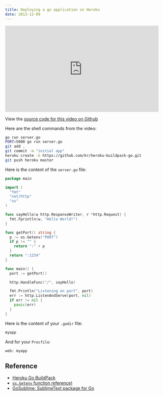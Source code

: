 ```yaml
---
title: Deploying a go application on Heroku
date: 2013-12-09
---
```

<iframe src="http://player.vimeo.com/video/93459202" width="500" height="281" frameborder="0" webkitallowfullscreen mozallowfullscreen allowfullscreen></iframe>

View the [source code for this video on Github](https://github.com/sourcetank/1-deploying-go-on-heroku)

Here are the shell commands from the video:

```bash
go run server.go
PORT=5000 go run server.go
git add .
git commit -m "initial app"
heroku create -b https://github.com/kr/heroku-buildpack-go.git
git push heroku master
```

Here is the content of the `server.go` file:

```go
package main

import (
  "fmt"
  "net/http"
  "os"
)

func sayHello(w http.ResponseWriter, r *http.Request) {
  fmt.Fprintln(w, "Hello World!")
}

func getPort() string {
  p := os.Getenv("PORT")
  if p != "" {
    return ":" + p
  }
  return ":1234"
}

func main() {
  port := getPort()

  http.HandleFunc("/", sayHello)

  fmt.Println("Listening on port", port)
  err := http.ListenAndServe(port, nil)
  if err != nil {
    panic(err)
  }
}
```

Here is the content of your `.godir` file:

```bash
myapp
```

And for your `Procfile`:

```bash
web: myapp
```

## Reference

- [Heroku Go BuildPack](https://github.com/kr/heroku-buildpack-go)
- [`os.Getenv` function reference)](http://golang.org/pkg/os/#Getenv)
- [GoSublime: SublimeText package for Go](https://github.com/DisposaBoy/GoSublime)
